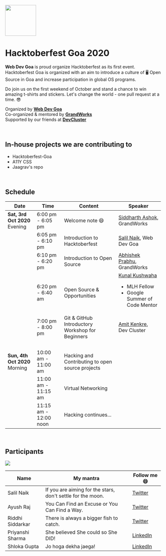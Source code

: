 <p>
    <a href="https://hacktoberfest.digitalocean.com/">
        <img src="https://raw.githubusercontent.com/salil-naik/hacktoberfest-goa/master/assets/hacktoberfest-H.svg" width="100px">
    </a>
</p>

# Hacktoberfest Goa 2020

**Web Dev Goa** is proud organize Hacktoberfest as its first event. Hacktoberfest Goa is organized with an aim to introduce a culture of 🖥️ Open Source in Goa and increase participation in global OS programs.

Do join us on the first weekend of October and stand a chance to win amazing t-shirts and stickers. Let's change the world - one pull request at a time. 😎

Organized by **[Web Dev Goa](https://twitter.com/WebDevGoa)**  
Co-organized & mentored by **[GrandWorks](http://grandworks.co/)**  
Supported by our friends at **[DevCluster](https://devcluster.community/)**

<br />

## In-house projects we are contributing to

<ul>
    <li>Hacktoberfest-Goa</li>
    <li>A11Y CSS</li>
    <li>Jaagrav's repo</li>
</ul>

<br />

## Schedule

| Date                                | Time                  | Content                                          | Speaker                                                                                                                         |
| ----------------------------------- | --------------------- | ------------------------------------------------ | ------------------------------------------------------------------------------------------------------------------------------- |
| <b>Sat, 3rd Oct 2020</b><br>Evening | 6:00 pm - 6:05 pm     | Welcome note 😄                                  | [Siddharth Ashok](https://www.linkedin.com/in/siddharthashok/), GrandWorks                                                      |
| &nbsp;                              | 6:05 pm - 6:10 pm     | Introduction to Hacktoberfest                    | [Salil Naik](https://www.linkedin.com/in/salilnaik/), Web Dev Goa                                                               |
| &nbsp;                              | 6:10 pm - 6:20 pm     | Introduction to Open Source                      | [Abhishek Prabhu](https://abyshakes.com/), GrandWorks                                                                           |
| &nbsp;                              | 6:20 pm - 6:40 am     | Open Source & Opportunities                      | [Kunal Kushwaha](https://www.linkedin.com/in/kunal-kushwaha/) <ul><li>MLH Fellow</li><li>Google Summer of Code Mentor</li></ul> |
| &nbsp;                              | 7:00 pm - 8:00 pm     | Git & GitHub Introductory Workshop for Beginners | [Amit Kenkre](https://www.linkedin.com/in/amit-kenkre-705424177/), Dev Cluster                                                  |
| &nbsp;                              | &nbsp;                | &nbsp;                                           | &nbsp;                                                                                                                          |
| <b>Sun, 4th Oct 2020</b><br>Morning | 10:00 am - 11:00 am   | Hacking and Contributing to open source projects | &nbsp;                                                                                                                          |
| &nbsp;                              | 11:00 am - 11:15 am   | Virtual Networking                               | &nbsp;                                                                                                                          |
| &nbsp;                              | 11:15 am - 12:00 noon | Hacking continues...                             |

<br />

## Participants

<a href="https://github.com/webdevgoa/hacktoberfest-goa/graphs/contributors">
  <img src="https://contributors-img.web.app/image?repo=webdevgoa/hacktoberfest-goa" />
</a>

| Name             | My mantra                                                   | Follow me 😄                                               |
| ---------------- | ----------------------------------------------------------- | ---------------------------------------------------------- |
| Salil Naik       | If you are aiming for the stars, don't settle for the moon. | [Twitter](https://twitter.com/__salil_naik__)              |
| Ayush Raj        | You Can Find an Excuse or You Can Find a Way.               | [Twitter](https://twitter.com/AyushRa49585623)             |
| Riddhi Siddarkar | There is always a bigger fish to catch.                     | [Twitter](https://twitter.com/siddarkar)                   |
| Priyanshi Sharma | She believed She could so She DID!                          | [LinkedIn](https://www.linkedin.com/in/priyanshi-sharma-/) |
| Shloka Gupta     | Jo hoga dekha jaega!                                        | [LinkedIn](www.linkedin.com/in/shloka-gupta-45b974157)     |
